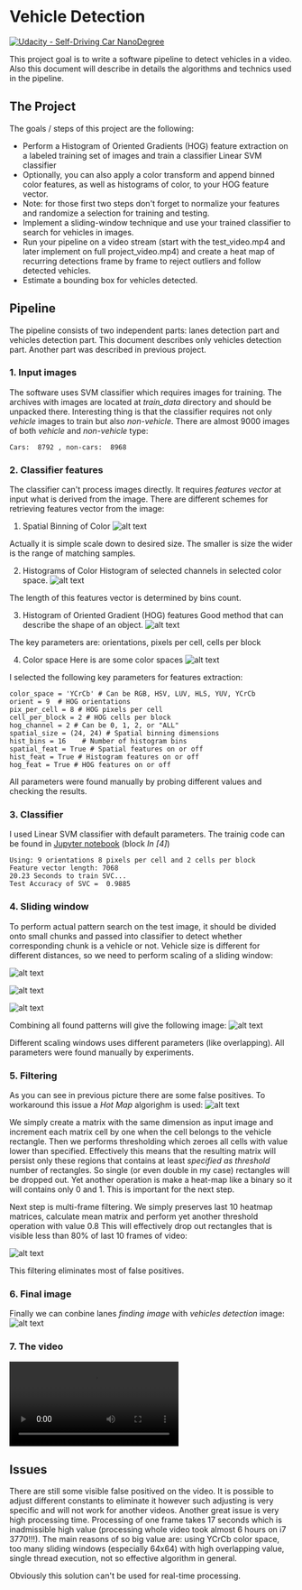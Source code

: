 # Vehicle Detection
[![Udacity - Self-Driving Car NanoDegree](https://s3.amazonaws.com/udacity-sdc/github/shield-carnd.svg)](http://www.udacity.com/drive)


This project goal is to write a software pipeline to detect vehicles in a video. Also this document will describe in details the algorithms and technics used in the pipeline.

The Project
---

The goals / steps of this project are the following:

* Perform a Histogram of Oriented Gradients (HOG) feature extraction on a labeled training set of images and train a classifier Linear SVM classifier
* Optionally, you can also apply a color transform and append binned color features, as well as histograms of color, to your HOG feature vector. 
* Note: for those first two steps don't forget to normalize your features and randomize a selection for training and testing.
* Implement a sliding-window technique and use your trained classifier to search for vehicles in images.
* Run your pipeline on a video stream (start with the test_video.mp4 and later implement on full project_video.mp4) and create a heat map of recurring detections frame by frame to reject outliers and follow detected vehicles.
* Estimate a bounding box for vehicles detected.

[//]: # (Image References)
[image1]: ./images/image1.jpg
[image2]: ./images/image2_.png
[image3]: ./images/image3.png
[image4]: ./images/image4_.png
[image5]: ./images/image5.png
[image6]: ./images/image6.png
[image7]: ./images/image7.png
[image8]: ./images/image8.png
[image9]: ./images/image9.png
[image10]: ./images/image10.png
[image11]: ./images/image11.png
[video1]: ./out.mp4

## Pipeline
The pipeline consists of two independent parts: lanes detection part and vehicles detection part.
This document describes only vehicles detection part. Another part was described in previous project.

### 1. Input images
The software uses SVM classifier which requires images for training.
The archives with images are located at *train_data* directory and should be unpacked there.
Interesting thing is that the classifier requires not only *vehicle* images to train but also *non-vehicle*. There are almost 9000 images of both *vehicle* and *non-vehicle* type:
```
Cars:  8792 , non-cars:  8968
```

### 2. Classifier features
The classifier can't process images directly. It requires *features vector* at input what is derived from the image.
There are different schemes for retrieving features vector from the image:
1. Spatial Binning of Color
![alt text][image1]

Actually it is simple scale down to desired size. The smaller is size the wider is the range of matching samples.

2. Histograms of Color
Histogram of selected channels in selected color space.
![alt text][image2]

The length of this features vector is determined by bins count.

3. Histogram of Oriented Gradient (HOG) features
Good method that can describe the shape of an object.
![alt text][image3]

The key parameters are: orientations, pixels per cell, cells per block

4. Color space
Here is are some color spaces
![alt text][image4]

I selected the following key parameters for features extraction:
```
color_space = 'YCrCb' # Can be RGB, HSV, LUV, HLS, YUV, YCrCb
orient = 9  # HOG orientations
pix_per_cell = 8 # HOG pixels per cell
cell_per_block = 2 # HOG cells per block
hog_channel = 2 # Can be 0, 1, 2, or "ALL"
spatial_size = (24, 24) # Spatial binning dimensions
hist_bins = 16    # Number of histogram bins
spatial_feat = True # Spatial features on or off
hist_feat = True # Histogram features on or off
hog_feat = True # HOG features on or off
```

All parameters were found manually by probing different values and checking the results.

### 3. Classifier
I used Linear SVM classifier with default parameters. The trainig code can be found in [Jupyter notebook](https://github.com/ryanchyshyn/vehicle_detection/blob/master/pipeline.ipynb) (block *In [4]*)

```
Using: 9 orientations 8 pixels per cell and 2 cells per block
Feature vector length: 7068
20.23 Seconds to train SVC...
Test Accuracy of SVC =  0.9885
```

### 4. Sliding window
To perform actual pattern search on the test image, it should be divided onto small chunks and passed into classifier to detect whether corresponding chunk is a vehicle or not.
Vehicle size is different for different distances, so we need to perform scaling of a sliding window:

![alt text][image5]

![alt text][image6]

![alt text][image7]

Combining all found patterns will give the following image:
![alt text][image8]

Different scaling windows uses different parameters (like overlapping). All parameters were found manually by experiments.

### 5. Filtering
As you can see in previous picture there are some false positives.
To workaround this issue a *Hot Map* algorighm is used:
![alt text][image9]

We simply create a matrix with the same dimension as input image and increment each matrix cell by one when the cell belongs to the vehicle rectangle.
Then we performs thresholding which zeroes all cells with value lower than specified. Effectively this means that the resulting matrix will persist only these regions that contains at least *specified as threshold* number of rectangles. So single (or even double in my case) rectangles will be dropped out.
Yet another operation is make a heat-map like a binary so it will contains only 0 and 1. This is important for the next step.

Next step is multi-frame filtering. We simply preserves last 10 heatmap matrices, calculate mean matrix and perform yet another threshold operation with value 0.8 This will effectively drop out rectangles that is visible less than 80% of last 10 frames of video:

![alt text][image11]

This filtering eliminates most of false positives.

### 6. Final image
Finally we can conbine lanes *finding image* with *vehicles detection* image:
![alt text][image10]

### 7. The video
![Resulting video][video1]

## Issues
There are still some visible false positived on the video. It is possible to adjust different constants to eliminate it however such adjusting is very specific and will not work for another videos.
Another great issue is very high processing time. Processing of one frame takes 17 seconds which is inadmissible high value (processing whole video took almost 6 hours on i7 3770!!!). The main reasons of so big value are: using YCrCb color space, too many sliding windows (especially 64x64) with high overlapping value, single thread execution, not so effective algorithm in general.

Obviously this solution can't be used for real-time processing.
